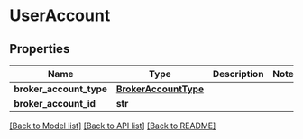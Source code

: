# UserAccount

## Properties
Name | Type | Description | Notes
------------ | ------------- | ------------- | -------------
**broker_account_type** | [**BrokerAccountType**](BrokerAccountType.md) |  | 
**broker_account_id** | **str** |  | 

[[Back to Model list]](../README.md#documentation-for-models) [[Back to API list]](../README.md#documentation-for-api-endpoints) [[Back to README]](../README.md)

